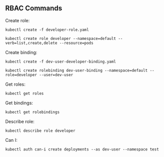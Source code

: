 ## RBAC Commands

Create role:

```shell
kubectl create -f developer-role.yaml
```
```shell
kubectl create role developer --namespace=default --verb=list,create,delete --resource=pods
```

Create binding:

```shell
kubectl create -f dev-user-developer-binding.yaml
```
```shell
kubectl create rolebinding dev-user-binding --namespace=default --role=developer --user=dev-user
```
Get roles:

```shell
kubectl get roles
```

Get bindings:

```shell
kubectl get rolebindings
```

Describe role:

```shell
kubectl describe role developer
```

Can I:

```shell
kubectl auth can-i create deployments --as dev-user --namespace test
```
